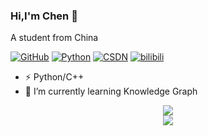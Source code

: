 ### Hi,I'm Chen 👋  
A student from China


[![GitHub](https://img.shields.io/badge/dynamic/json?logo=github&label=GitHub&labelColor=495867&color=495867&query=%24.data.totalSubs&url=https%3A%2F%2Fapi.spencerwoo.com%2Fsubstats%2F%3Fsource%3Dgithub%26queryKey%3Dhayschan&style=flat-square)](https://github.com/chenyu313)
[![Python](https://img.shields.io/static/v1?label=Program&message=Python&color=blue)](https://github.com/chenyu313)
[![CSDN](https://img.shields.io/static/v1?label=Blog&message=CSDN&color=red)](https://blog.csdn.net/qq_45190143)
[![bilibili](https://img.shields.io/static/v1?label=B站&message=bilibili&color=pink)](https://space.bilibili.com/440339527)



- ⚡ Python/C++  
- 🌱 I’m currently learning Knowledge Graph  



<div align="center"> <img src="https://github.com/chenyu313/Python_crawler/blob/main/%E7%AC%AC%E4%B8%80%E7%AB%A0-%E7%88%AC%E8%99%AB%E5%9F%BA%E7%A1%80/code.gif" /> </div>


<div align="center"> <img src="https://github-readme-streak-stats.herokuapp.com/?user=chenyu313" /> </div>
